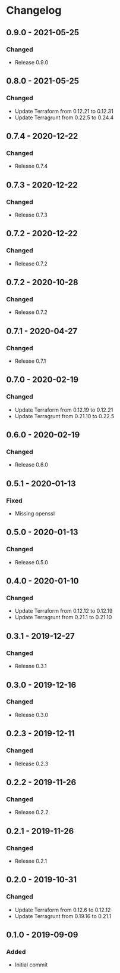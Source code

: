 # Changelog

## 0.9.0 - 2021-05-25
### Changed
- Release 0.9.0

## 0.8.0 - 2021-05-25
### Changed
- Update Terraform from 0.12.21 to 0.12.31
- Update Terragrunt from 0.22.5 to 0.24.4

## 0.7.4 - 2020-12-22
### Changed
- Release 0.7.4

## 0.7.3 - 2020-12-22
### Changed
- Release 0.7.3

## 0.7.2 - 2020-12-22
### Changed
- Release 0.7.2

## 0.7.2 - 2020-10-28
### Changed
- Release 0.7.2

## 0.7.1 - 2020-04-27
### Changed
- Release 0.7.1

## 0.7.0 - 2020-02-19
### Changed
- Update Terraform from 0.12.19 to 0.12.21
- Update Terragrunt from 0.21.10 to 0.22.5

## 0.6.0 - 2020-02-19
### Changed
- Release 0.6.0

## 0.5.1 - 2020-01-13
### Fixed
- Missing openssl

## 0.5.0 - 2020-01-13
### Changed
- Release 0.5.0

## 0.4.0 - 2020-01-10
### Changed
- Update Terraform from 0.12.12 to 0.12.19
- Update Terragrunt from 0.21.1 to 0.21.10

## 0.3.1 - 2019-12-27
### Changed
- Release 0.3.1

## 0.3.0 - 2019-12-16
### Changed
- Release 0.3.0

## 0.2.3 - 2019-12-11
### Changed
- Release 0.2.3

## 0.2.2 - 2019-11-26
### Changed
- Release 0.2.2

## 0.2.1 - 2019-11-26
### Changed
- Release 0.2.1

## 0.2.0 - 2019-10-31
### Changed
- Update Terraform from 0.12.6 to 0.12.12
- Update Terragrunt from 0.19.16 to 0.21.1

## 0.1.0 - 2019-09-09
### Added
- Initial commit
